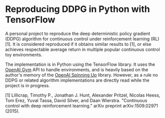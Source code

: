 # Reproducing DDPG in Python with TensorFlow

A personal project to reproduce the deep deterministic policy gradient (DDPG) algorithm for continuous control under reinforcement learning (RL) [1]. It is considered reproduced if it obtains similar results to [1], or else achieves respectable average return in multiple popular continuous control toy environments.

The implementation is in Python using the TensorFlow library. It uses the [OpenAI Gym](http://gym.openai.com/) API to handle environments, and is heavily based on the author's memory of the [OpenAI Spinning Up](https://spinningup.openai.com/en/latest/) library. However, as a rule no DDPG or related algorithm implementations are directly read while the project is in progress.

[1] Lillicrap, Timothy P., Jonathan J. Hunt, Alexander Pritzel, Nicolas Heess, Tom Erez, Yuval Tassa, David Silver, and Daan Wierstra. "Continuous control with deep reinforcement learning." arXiv preprint arXiv:1509.02971 (2015).
